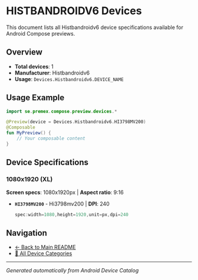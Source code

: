 # HISTBANDROIDV6 Devices

This document lists all Histbandroidv6 device specifications available for Android Compose previews.

## Overview

- **Total devices**: 1
- **Manufacturer**: Histbandroidv6
- **Usage**: `Devices.Histbandroidv6.DEVICE_NAME`

## Usage Example

```kotlin
import se.premex.compose.preview.devices.*

@Preview(device = Devices.Histbandroidv6.HI3798MV200)
@Composable
fun MyPreview() {
    // Your composable content
}
```

## Device Specifications

### 1080x1920 (XL)

**Screen specs**: 1080x1920px | **Aspect ratio**: 9:16

- **`HI3798MV200`** - Hi3798mv200 | **DPI**: 240
  ```kotlin
  spec:width=1080,height=1920,unit=px,dpi=240
  ```

## Navigation

- [← Back to Main README](../../README.md)
- [📱 All Device Categories](../README.md)

---
*Generated automatically from Android Device Catalog*

